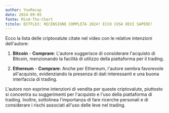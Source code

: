 ```yaml
---
author: YouRecap
date: 2024-09-05
fonte: Mind-The-Chart 
titolo: BITFLEX: RECENSIONE COMPLETA 2024! ECCO COSA DEVI SAPERE!
---
```


Ecco la lista delle criptovalute citate nel video con le relative intenzioni dell'autore:

1. **Bitcoin** - **Comprare**: L'autore suggerisce di considerare l'acquisto di Bitcoin, menzionando la facilità di utilizzo della piattaforma per il trading.
   
2. **Ethereum** - **Comprare**: Anche per Ethereum, l'autore sembra favorevole all'acquisto, evidenziando la presenza di dati interessanti e una buona interfaccia di trading.

L'autore non esprime intenzioni di vendita per queste criptovalute, piuttosto si concentra su suggerimenti per l'acquisto e l'uso della piattaforma di trading. Inoltre, sottolinea l'importanza di fare ricerche personali e di considerare i rischi associati all'uso delle leve nel trading.
